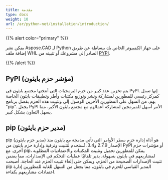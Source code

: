 ```yaml
---
title: مقدمة
type: docs
weight: 10
url: /ar/python-net/installation/introduction/
---
```


{{% alert color="primary" %}}

يمكن نشر Aspose.CAD لـ Python على جهاز الكمبيوتر الخاص بك ببساطة عن طريق إضافة ملف WHL الصادر إلى مشروعك أو تثبيته من [PYPI](https://pypi.org/project/aspose-cad/).

{{% /alert %}}

## PyPI (مؤشر حزم بايثون)

يتم تخزين عدد كبير من حزم البرمجيات التي أنتجتها مجتمع بايثون في PyPI. إنها تعمل كمركز رئيسي للمطورين لمشاركة ونشر وتوزيع مكتبات وأطر وتطبيقات بايثون الخاصة بهم. من السهل على المطورين الآخرين الوصول إلى وتثبيت هذه الحزم بفضل برنامج "pip". يجعل PyPI الأمر أسهل للمبرمجين لمشاركة أعمالهم مع مجتمع بايثون الأكبر، مما يسهل التعاون بشكل كبير.

## pip (مدير حزم بايثون)

pip (مدير حزم بايثون) هو أداة إدارة حزم سطر الأوامر التي تأتي مدمجة مع بايثون منذ الإصدار 2.7.9 و3.4. تُستخدم لتثبيت وترقية وإدارة حزم بايثون من PyPI أو مؤشرات حزم أخرى. مع pip، يمكن للمطورين تحميل وتثبيت المكتبات والاعتماديات المطلوبة لمشاريعهم في بايثون بسهولة. يدير تلقائيًا عمليات التحكم في الإصدارات، مما يضمن تثبيت الإصدارات الصحيحة من الحزم، ويمكن حتى إلغاء تثبيت الحزم عند الحاجة. أصبحت pip المدير القياسي للحزم في بايثون، مما يجعل من السهل للغاية للمطورين إدارة اعتمادات مشاريعهم بكفاءة.
